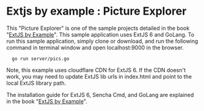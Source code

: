 # Extjs by example : Picture Explorer

This "Picture Explorer" is one of the sample projects detailed in the book "[ExtJS by Example](https://www.packtpub.com/web-development/ext-js-example)".
This sample application uses ExtJS 6 and GoLang. To run this sample application, simply clone or download, and run the following command in terminal window and open localhost:9000 in the browser. 

      go run server/pics.go

Note, this example uses cloudflare CDN for ExtJS 6. If the CDN doesn't work, you may need to update ExtJS lib urls in index.html and point to the local ExtJS library path.

The installation guide for ExtJS 6, Sencha Cmd, and GoLang are explained in the book "[ExtJS by Example](https://www.packtpub.com/web-development/ext-js-example)".
